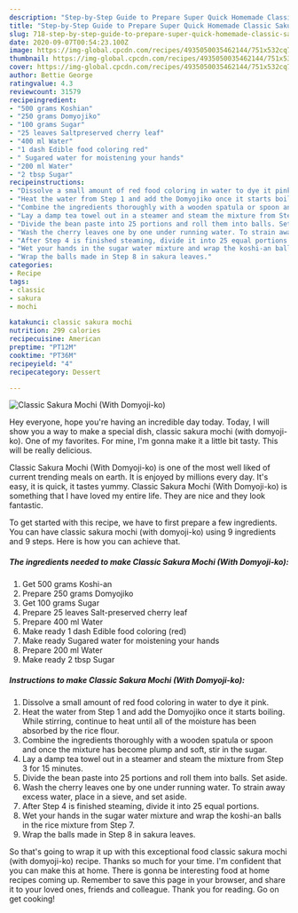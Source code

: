 ```yaml
---
description: "Step-by-Step Guide to Prepare Super Quick Homemade Classic Sakura Mochi (With Domyoji-ko)"
title: "Step-by-Step Guide to Prepare Super Quick Homemade Classic Sakura Mochi (With Domyoji-ko)"
slug: 718-step-by-step-guide-to-prepare-super-quick-homemade-classic-sakura-mochi-with-domyoji-ko
date: 2020-09-07T00:54:23.100Z
image: https://img-global.cpcdn.com/recipes/4935050035462144/751x532cq70/classic-sakura-mochi-with-domyoji-ko-recipe-main-photo.jpg
thumbnail: https://img-global.cpcdn.com/recipes/4935050035462144/751x532cq70/classic-sakura-mochi-with-domyoji-ko-recipe-main-photo.jpg
cover: https://img-global.cpcdn.com/recipes/4935050035462144/751x532cq70/classic-sakura-mochi-with-domyoji-ko-recipe-main-photo.jpg
author: Bettie George
ratingvalue: 4.3
reviewcount: 31579
recipeingredient:
- "500 grams Koshian"
- "250 grams Domyojiko"
- "100 grams Sugar"
- "25 leaves Saltpreserved cherry leaf"
- "400 ml Water"
- "1 dash Edible food coloring red"
- " Sugared water for moistening your hands"
- "200 ml Water"
- "2 tbsp Sugar"
recipeinstructions:
- "Dissolve a small amount of red food coloring in water to dye it pink."
- "Heat the water from Step 1 and add the Domyojiko once it starts boiling.  While stirring, continue to heat until all of the moisture has been absorbed by the rice flour."
- "Combine the ingredients thoroughly with a wooden spatula or spoon and once the mixture has become plump and soft, stir in the sugar."
- "Lay a damp tea towel out in a steamer and steam the mixture from Step 3 for 15 minutes."
- "Divide the bean paste into 25 portions and roll them into balls. Set aside."
- "Wash the cherry leaves one by one under running water. To strain away excess water, place in a sieve, and set aside."
- "After Step 4 is finished steaming, divide it into 25 equal portions."
- "Wet your hands in the sugar water mixture and wrap the koshi-an balls in the rice mixture from Step 7."
- "Wrap the balls made in Step 8 in sakura leaves."
categories:
- Recipe
tags:
- classic
- sakura
- mochi

katakunci: classic sakura mochi 
nutrition: 299 calories
recipecuisine: American
preptime: "PT12M"
cooktime: "PT36M"
recipeyield: "4"
recipecategory: Dessert

---
```



![Classic Sakura Mochi (With Domyoji-ko)](https://img-global.cpcdn.com/recipes/4935050035462144/751x532cq70/classic-sakura-mochi-with-domyoji-ko-recipe-main-photo.jpg)

Hey everyone, hope you're having an incredible day today. Today, I will show you a way to make a special dish, classic sakura mochi (with domyoji-ko). One of my favorites. For mine, I'm gonna make it a little bit tasty. This will be really delicious.



Classic Sakura Mochi (With Domyoji-ko) is one of the most well liked of current trending meals on earth. It is enjoyed by millions every day. It's easy, it is quick, it tastes yummy. Classic Sakura Mochi (With Domyoji-ko) is something that I have loved my entire life. They are nice and they look fantastic.


To get started with this recipe, we have to first prepare a few ingredients. You can have classic sakura mochi (with domyoji-ko) using 9 ingredients and 9 steps. Here is how you can achieve that.

<!--inarticleads1-->

##### The ingredients needed to make Classic Sakura Mochi (With Domyoji-ko):

1. Get 500 grams Koshi-an
1. Prepare 250 grams Domyojiko
1. Get 100 grams Sugar
1. Prepare 25 leaves Salt-preserved cherry leaf
1. Prepare 400 ml Water
1. Make ready 1 dash Edible food coloring (red)
1. Make ready  Sugared water for moistening your hands
1. Prepare 200 ml Water
1. Make ready 2 tbsp Sugar




<!--inarticleads2-->

##### Instructions to make Classic Sakura Mochi (With Domyoji-ko):

1. Dissolve a small amount of red food coloring in water to dye it pink.
1. Heat the water from Step 1 and add the Domyojiko once it starts boiling.  While stirring, continue to heat until all of the moisture has been absorbed by the rice flour.
1. Combine the ingredients thoroughly with a wooden spatula or spoon and once the mixture has become plump and soft, stir in the sugar.
1. Lay a damp tea towel out in a steamer and steam the mixture from Step 3 for 15 minutes.
1. Divide the bean paste into 25 portions and roll them into balls. Set aside.
1. Wash the cherry leaves one by one under running water. To strain away excess water, place in a sieve, and set aside.
1. After Step 4 is finished steaming, divide it into 25 equal portions.
1. Wet your hands in the sugar water mixture and wrap the koshi-an balls in the rice mixture from Step 7.
1. Wrap the balls made in Step 8 in sakura leaves.




So that's going to wrap it up with this exceptional food classic sakura mochi (with domyoji-ko) recipe. Thanks so much for your time. I'm confident that you can make this at home. There is gonna be interesting food at home recipes coming up. Remember to save this page in your browser, and share it to your loved ones, friends and colleague. Thank you for reading. Go on get cooking!
